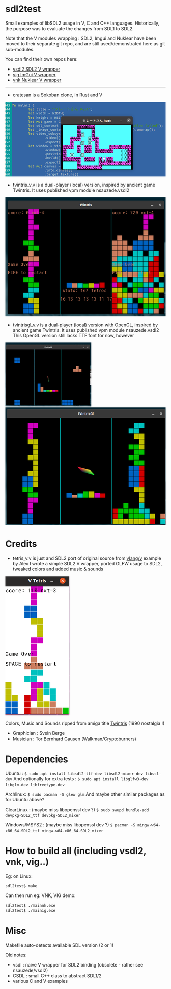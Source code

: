 # sdl2test
Small examples of libSDL2 usage in V, C and C++ languages.
Historically, the purpose was to evaluate the changes from SDL1 to SDL2.

Note that the V modules wrapping : SDL2, Imgui and Nuklear have been moved to their separate git repo, and are still used/demonstrated here as git sub-modules.

You can find their own repos here:
- [vsdl2 SDL2 V wrapper](https://github.com/nsauzede/vsdl2)
- [vig ImGui V wrapper](https://github.com/nsauzede/vig)
- [vnk Nuklear V wrapper](https://github.com/nsauzede/vnk)

----
- cratesan is a Sokoban clone, in Rust and V

<img src='https://github.com/nsauzede/sdl2test/blob/master/cratesan/res/images/cratesan.png'>

- tvintris_v.v is a dual-player (local) version, inspired by ancient game Twintris. It uses published vpm module nsauzede.vsdl2

<img src='https://github.com/nsauzede/sdl2test/blob/master/tvintris.png'>

- tvintrisgl_v.v is a dual-player (local) version with OpenGL, inspired by ancient game Twintris. It uses published vpm module nsauzede.vsdl2
This OpenGL version still lacks TTF font for now, however

<img src='https://github.com/nsauzede/sdl2test/blob/master/tvintrisgl.gif'>

<img src='https://github.com/nsauzede/sdl2test/blob/master/tvintrisgl.png'>

# Credits
- tetris_v.v is just and SDL2 port of original source from <a href='https://github.com/vlang/v'>vlang/v</a> example by Alex
I wrote a simple SDL2 V wrapper, ported GLFW usage to SDL2, tweaked colors and added music & sounds

<img src='https://github.com/nsauzede/sdl2test/raw/master/tetris_v.png'>

Colors, Music and Sounds ripped from amiga title <a href='http://hol.abime.net/5109/screenshot'>Twintris</a> (1990 nostalgia !)
- Graphician : Svein Berge
- Musician : Tor Bernhard Gausen (Walkman/Cryptoburners)

# Dependencies
Ubuntu :
`$ sudo apt install libsdl2-ttf-dev libsdl2-mixer-dev libssl-dev`
And optionally for extra tests :
`$ sudo apt install libglfw3-dev libglm-dev libfreetype-dev`

Archlinux:
`$ sudo pacman -S glew glm`
And maybe other similar packages as for Ubuntu above?

ClearLinux : (maybe miss libopenssl dev ?)
`$ sudo swupd bundle-add devpkg-SDL2_ttf devpkg-SDL2_mixer`

Windows/MSYS2 : (maybe miss libopenssl dev ?)
`$ pacman -S mingw-w64-x86_64-SDL2_ttf mingw-w64-x86_64-SDL2_mixer`

# How to build all (including vsdl2, vnk, vig..)
Eg: on Linux:
```
sdl2test$ make
```
Can then run eg: VNK, VIG demo:
```
sdl2test$ ./mainnk.exe
sdl2test$ ./mainig.exe
```

# Misc
Makefile auto-detects available SDL version (2 or 1)

Old notes:
- vsdl : naive V wrapper for SDL2 binding (obsolete - rather see nsauzede/vsdl2)
- CSDL : small C++ class to abstract SDL1/2
- various C and V examples
